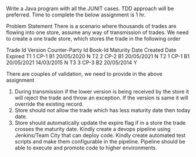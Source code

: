 Write a Java program with all the JUNIT cases. TDD approach will be preferred. Time to complete the below assignment is 1 hr.

Problem Statement
There is a scenario where thousands of trades are flowing into one store, assume any way of transmission of trades. We need to create a one trade store, which stores the trade in the following order

Trade IdVersionCounter-Party IdBook-IdMaturity DateCreated DateExpiredT11CP-1B120/05/2020<today date>NT22CP-2B120/05/2021<today date>NT21CP-1B120/05/202114/03/2015NT33CP-3B220/05/2014<today date>Y
There are couples of validation, we need to provide in the above assignment
1. During transmission if the lower version is being received by the store it will reject the trade and throw an exception. If the version is same it will override the existing record.
2. Store should not allow the trade which has less maturity date then today date.
3. Store should automatically update the expire flag if in a store the trade crosses the maturity date.
Kindly create a devops pipeline using Jenkins/Team City that can deploy code. 
Kindly create automated test scripts and make them configurable in the pipeline.
Pipeline should be able to execute and promote code to higher environments. 

